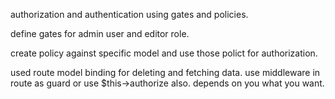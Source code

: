 authorization and authentication using gates and policies.

define gates for admin user and editor role.

create policy against specific model and use those polict for authorization.

used route model binding for deleting and fetching data.
use middleware in route as guard or use $this->authorize also. depends on you what you want.
